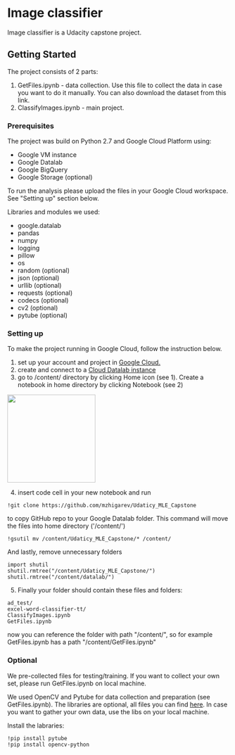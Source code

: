 # Image classifier
Image classifier is a Udacity capstone project.


## Getting Started

The project consists of 2 parts:
1) GetFiles.ipynb - data collection. Use this file to collect the data in case you want to do it manually. You can also download the dataset from this link. 
2) ClassifyImages.ipynb - main project. 


### Prerequisites

The project was build on Python 2.7 and Google Cloud Platform using:
- Google VM instance
- Google Datalab
- Google BigQuery
- Google Storage (optional)

To run the analysis please upload the files in your Google Cloud workspace. See "Setting up" section below. 

Libraries and modules we used:
- google.datalab
- pandas
- numpy
- logging
- pillow
- os
- random (optional)
- json (optional)
- urllib (optional)
- requests (optional)
- codecs (optional)
- cv2 (optional)
- pytube (optional)


### Setting up

To make the project running in Google Cloud, follow the instruction below.
1) set up your account and project in [Google Cloud.](https://cloud.google.com/)
2) create and connect to a [Cloud Datalab instance](https://cloud.google.com/datalab/docs/quickstarts#create_and_connect_to_a_cloud_datalab_instance)
3) go to /content/ directory by clicking Home icon (see 1). Create a notebook in home directory by clicking Notebook (see 2) 

<a><img src="http://image.prntscr.com/image/5ff4430c4e7b4bf7bedbb942c5d92a1c.png" height="200"></a>

4) insert code cell in your new notebook and run
```
!git clone https://github.com/mzhigarev/Udaticy_MLE_Capstone
```
to copy GitHub repo to your Google Datalab folder. This command will move the files into home directory ('/content/')

```
!gsutil mv /content/Udaticy_MLE_Capstone/* /content/
```
And lastly, remove unnecessary folders
```
import shutil
shutil.rmtree("/content/Udaticy_MLE_Capstone/")
shutil.rmtree("/content/datalab/")
```
5) Finally your folder should contain these files and folders: 
```
ad_test/
excel-word-classifier-tt/
ClassifyImages.ipynb
GetFiles.ipynb
```
now you can reference the folder with path "/content/", so for example GetFiles.ipynb has a path "/content/GetFiles.ipynb"


### Optional
We pre-collected files for testing/training. If you want to collect your own set, please run GetFiles.ipynb on local machine. 


We used OpenCV and Pytube for data collection and preparation (see GetFiles.ipynb). The libraries are optional, all files you can find [here](https://github.com/mzhigarev/Udaticy_MLE_Capstone/excel-word-classifier-tt/). In case you want to gather your own data, use the libs on your local machine. 

Install the labraries:
```
!pip install pytube
!pip install opencv-python
```

